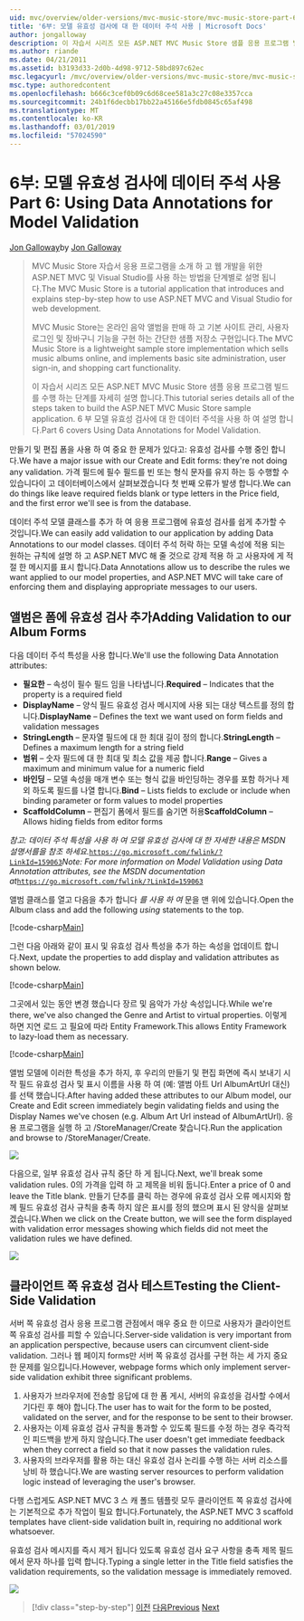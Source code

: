 ```yaml
---
uid: mvc/overview/older-versions/mvc-music-store/mvc-music-store-part-6
title: '6부: 모델 유효성 검사에 대 한 데이터 주석 사용 | Microsoft Docs'
author: jongalloway
description: 이 자습서 시리즈 모든 ASP.NET MVC Music Store 샘플 응용 프로그램 빌드를 수행 하는 단계를 자세히 설명 합니다. 6 부에서는 V 모델에 대 한 데이터 주석 사용을 설명 하는 중...
ms.author: riande
ms.date: 04/21/2011
ms.assetid: b3193d33-2d0b-4d98-9712-58bd897c62ec
msc.legacyurl: /mvc/overview/older-versions/mvc-music-store/mvc-music-store-part-6
msc.type: authoredcontent
ms.openlocfilehash: b666c3cef0b09c6d68cee581a3c27c08e3357cca
ms.sourcegitcommit: 24b1f6decbb17bb22a45166e5fdb0845c65af498
ms.translationtype: MT
ms.contentlocale: ko-KR
ms.lasthandoff: 03/01/2019
ms.locfileid: "57024590"
---
```

<a name="part-6-using-data-annotations-for-model-validation"></a><span data-ttu-id="37359-104">6부: 모델 유효성 검사에 데이터 주석 사용</span><span class="sxs-lookup"><span data-stu-id="37359-104">Part 6: Using Data Annotations for Model Validation</span></span>
====================
<span data-ttu-id="37359-105">[Jon Galloway](https://github.com/jongalloway)</span><span class="sxs-lookup"><span data-stu-id="37359-105">by [Jon Galloway](https://github.com/jongalloway)</span></span>

> <span data-ttu-id="37359-106">MVC Music Store 자습서 응용 프로그램을 소개 하 고 웹 개발을 위한 ASP.NET MVC 및 Visual Studio를 사용 하는 방법을 단계별로 설명 됩니다.</span><span class="sxs-lookup"><span data-stu-id="37359-106">The MVC Music Store is a tutorial application that introduces and explains step-by-step how to use ASP.NET MVC and Visual Studio for web development.</span></span>  
>   
> <span data-ttu-id="37359-107">MVC Music Store는 온라인 음악 앨범을 판매 하 고 기본 사이트 관리, 사용자 로그인 및 장바구니 기능을 구현 하는 간단한 샘플 저장소 구현입니다.</span><span class="sxs-lookup"><span data-stu-id="37359-107">The MVC Music Store is a lightweight sample store implementation which sells music albums online, and implements basic site administration, user sign-in, and shopping cart functionality.</span></span>  
>   
> <span data-ttu-id="37359-108">이 자습서 시리즈 모든 ASP.NET MVC Music Store 샘플 응용 프로그램 빌드를 수행 하는 단계를 자세히 설명 합니다.</span><span class="sxs-lookup"><span data-stu-id="37359-108">This tutorial series details all of the steps taken to build the ASP.NET MVC Music Store sample application.</span></span> <span data-ttu-id="37359-109">6 부 모델 유효성 검사에 대 한 데이터 주석을 사용 하 여 설명 합니다.</span><span class="sxs-lookup"><span data-stu-id="37359-109">Part 6 covers Using Data Annotations for Model Validation.</span></span>


<span data-ttu-id="37359-110">만들기 및 편집 폼을 사용 하 여 중요 한 문제가 있다고: 유효성 검사를 수행 중인 합니다.</span><span class="sxs-lookup"><span data-stu-id="37359-110">We have a major issue with our Create and Edit forms: they're not doing any validation.</span></span> <span data-ttu-id="37359-111">가격 필드에 필수 필드를 빈 또는 형식 문자를 유지 하는 등 수행할 수 있습니다이 고 데이터베이스에서 살펴보겠습니다 첫 번째 오류가 발생 합니다.</span><span class="sxs-lookup"><span data-stu-id="37359-111">We can do things like leave required fields blank or type letters in the Price field, and the first error we'll see is from the database.</span></span>

<span data-ttu-id="37359-112">데이터 주석 모델 클래스를 추가 하 여 응용 프로그램에 유효성 검사를 쉽게 추가할 수 것입니다.</span><span class="sxs-lookup"><span data-stu-id="37359-112">We can easily add validation to our application by adding Data Annotations to our model classes.</span></span> <span data-ttu-id="37359-113">데이터 주석 허락 하는 모델 속성에 적용 되는 원하는 규칙에 설명 하 고 ASP.NET MVC 해 줄 것으로 강제 적용 하 고 사용자에 게 적절 한 메시지를 표시 합니다.</span><span class="sxs-lookup"><span data-stu-id="37359-113">Data Annotations allow us to describe the rules we want applied to our model properties, and ASP.NET MVC will take care of enforcing them and displaying appropriate messages to our users.</span></span>

## <a name="adding-validation-to-our-album-forms"></a><span data-ttu-id="37359-114">앨범은 폼에 유효성 검사 추가</span><span class="sxs-lookup"><span data-stu-id="37359-114">Adding Validation to our Album Forms</span></span>

<span data-ttu-id="37359-115">다음 데이터 주석 특성을 사용 합니다.</span><span class="sxs-lookup"><span data-stu-id="37359-115">We'll use the following Data Annotation attributes:</span></span>

- <span data-ttu-id="37359-116">**필요한** – 속성이 필수 필드 임을 나타냅니다.</span><span class="sxs-lookup"><span data-stu-id="37359-116">**Required** – Indicates that the property is a required field</span></span>
- <span data-ttu-id="37359-117">**DisplayName** – 양식 필드 유효성 검사 메시지에 사용 되는 대상 텍스트를 정의 합니다.</span><span class="sxs-lookup"><span data-stu-id="37359-117">**DisplayName** – Defines the text we want used on form fields and validation messages</span></span>
- <span data-ttu-id="37359-118">**StringLength** – 문자열 필드에 대 한 최대 길이 정의 합니다.</span><span class="sxs-lookup"><span data-stu-id="37359-118">**StringLength** – Defines a maximum length for a string field</span></span>
- <span data-ttu-id="37359-119">**범위** – 숫자 필드에 대 한 최대 및 최소 값을 제공 합니다.</span><span class="sxs-lookup"><span data-stu-id="37359-119">**Range** – Gives a maximum and minimum value for a numeric field</span></span>
- <span data-ttu-id="37359-120">**바인딩** – 모델 속성을 매개 변수 또는 형식 값을 바인딩하는 경우를 포함 하거나 제외 하도록 필드를 나열 합니다.</span><span class="sxs-lookup"><span data-stu-id="37359-120">**Bind** – Lists fields to exclude or include when binding parameter or form values to model properties</span></span>
- <span data-ttu-id="37359-121">**ScaffoldColumn** – 편집기 폼에서 필드를 숨기면 허용</span><span class="sxs-lookup"><span data-stu-id="37359-121">**ScaffoldColumn** – Allows hiding fields from editor forms</span></span>

<span data-ttu-id="37359-122">*참고: 데이터 주석 특성을 사용 하 여 모델 유효성 검사에 대 한 자세한 내용은 MSDN 설명서를을 참조 하세요.*[`https://go.microsoft.com/fwlink/?LinkId=159063`](https://go.microsoft.com/fwlink/?LinkId=159063)</span><span class="sxs-lookup"><span data-stu-id="37359-122">*Note: For more information on Model Validation using Data Annotation attributes, see the MSDN documentation at*[`https://go.microsoft.com/fwlink/?LinkId=159063`](https://go.microsoft.com/fwlink/?LinkId=159063)</span></span>

<span data-ttu-id="37359-123">앨범 클래스를 열고 다음을 추가 합니다 *를 사용 하 여* 문을 맨 위에 있습니다.</span><span class="sxs-lookup"><span data-stu-id="37359-123">Open the Album class and add the following *using* statements to the top.</span></span>

[!code-csharp[Main](mvc-music-store-part-6/samples/sample1.cs)]

<span data-ttu-id="37359-124">그런 다음 아래와 같이 표시 및 유효성 검사 특성을 추가 하는 속성을 업데이트 합니다.</span><span class="sxs-lookup"><span data-stu-id="37359-124">Next, update the properties to add display and validation attributes as shown below.</span></span>

[!code-csharp[Main](mvc-music-store-part-6/samples/sample2.cs)]

<span data-ttu-id="37359-125">그곳에서 있는 동안 변경 했습니다 장르 및 음악가 가상 속성입니다.</span><span class="sxs-lookup"><span data-stu-id="37359-125">While we're there, we've also changed the Genre and Artist to virtual properties.</span></span> <span data-ttu-id="37359-126">이렇게 하면 지연 로드 고 필요에 따라 Entity Framework.</span><span class="sxs-lookup"><span data-stu-id="37359-126">This allows Entity Framework to lazy-load them as necessary.</span></span>

[!code-csharp[Main](mvc-music-store-part-6/samples/sample3.cs)]

<span data-ttu-id="37359-127">앨범 모델에 이러한 특성을 추가 하지, 후 우리의 만들기 및 편집 화면에 즉시 보내기 시작 필드 유효성 검사 및 표시 이름을 사용 하 여 (예: 앨범 아트 Url AlbumArtUrl 대신)를 선택 했습니다.</span><span class="sxs-lookup"><span data-stu-id="37359-127">After having added these attributes to our Album model, our Create and Edit screen immediately begin validating fields and using the Display Names we've chosen (e.g. Album Art Url instead of AlbumArtUrl).</span></span> <span data-ttu-id="37359-128">응용 프로그램을 실행 하 고 /StoreManager/Create 찾습니다.</span><span class="sxs-lookup"><span data-stu-id="37359-128">Run the application and browse to /StoreManager/Create.</span></span>

![](mvc-music-store-part-6/_static/image1.png)

<span data-ttu-id="37359-129">다음으로, 일부 유효성 검사 규칙 중단 하 게 됩니다.</span><span class="sxs-lookup"><span data-stu-id="37359-129">Next, we'll break some validation rules.</span></span> <span data-ttu-id="37359-130">0의 가격을 입력 하 고 제목을 비워 둡니다.</span><span class="sxs-lookup"><span data-stu-id="37359-130">Enter a price of 0 and leave the Title blank.</span></span> <span data-ttu-id="37359-131">만들기 단추를 클릭 하는 경우에 유효성 검사 오류 메시지와 함께 필드 유효성 검사 규칙을 충족 하지 않은 표시를 정의 했으며 표시 된 양식을 살펴보겠습니다.</span><span class="sxs-lookup"><span data-stu-id="37359-131">When we click on the Create button, we will see the form displayed with validation error messages showing which fields did not meet the validation rules we have defined.</span></span>

![](mvc-music-store-part-6/_static/image2.png)

## <a name="testing-the-client-side-validation"></a><span data-ttu-id="37359-132">클라이언트 쪽 유효성 검사 테스트</span><span class="sxs-lookup"><span data-stu-id="37359-132">Testing the Client-Side Validation</span></span>

<span data-ttu-id="37359-133">서버 쪽 유효성 검사 응용 프로그램 관점에서 매우 중요 한 이므로 사용자가 클라이언트 쪽 유효성 검사를 피할 수 있습니다.</span><span class="sxs-lookup"><span data-stu-id="37359-133">Server-side validation is very important from an application perspective, because users can circumvent client-side validation.</span></span> <span data-ttu-id="37359-134">그러나 웹 페이지 forms만 서버 쪽 유효성 검사를 구현 하는 세 가지 중요 한 문제를 일으킵니다.</span><span class="sxs-lookup"><span data-stu-id="37359-134">However, webpage forms which only implement server-side validation exhibit three significant problems.</span></span>

1. <span data-ttu-id="37359-135">사용자가 브라우저에 전송할 응답에 대 한 폼 게시, 서버의 유효성을 검사할 수에서 기다린 후 해야 합니다.</span><span class="sxs-lookup"><span data-stu-id="37359-135">The user has to wait for the form to be posted, validated on the server, and for the response to be sent to their browser.</span></span>
2. <span data-ttu-id="37359-136">사용자는 이제 유효성 검사 규칙을 통과할 수 있도록 필드를 수정 하는 경우 즉각적인 피드백을 받게 하지 않습니다.</span><span class="sxs-lookup"><span data-stu-id="37359-136">The user doesn't get immediate feedback when they correct a field so that it now passes the validation rules.</span></span>
3. <span data-ttu-id="37359-137">사용자의 브라우저를 활용 하는 대신 유효성 검사 논리를 수행 하는 서버 리소스를 낭비 하 했습니다.</span><span class="sxs-lookup"><span data-stu-id="37359-137">We are wasting server resources to perform validation logic instead of leveraging the user's browser.</span></span>

<span data-ttu-id="37359-138">다행 스럽게도 ASP.NET MVC 3 스 캐 폴드 템플릿 모두 클라이언트 쪽 유효성 검사에는 기본적으로 추가 작업이 필요 합니다.</span><span class="sxs-lookup"><span data-stu-id="37359-138">Fortunately, the ASP.NET MVC 3 scaffold templates have client-side validation built in, requiring no additional work whatsoever.</span></span>

<span data-ttu-id="37359-139">유효성 검사 메시지를 즉시 제거 됩니다 있도록 유효성 검사 요구 사항을 충족 제목 필드에서 문자 하나를 입력 합니다.</span><span class="sxs-lookup"><span data-stu-id="37359-139">Typing a single letter in the Title field satisfies the validation requirements, so the validation message is immediately removed.</span></span>

![](mvc-music-store-part-6/_static/image3.png)


> [!div class="step-by-step"]
> <span data-ttu-id="37359-140">[이전](mvc-music-store-part-5.md)
> [다음](mvc-music-store-part-7.md)</span><span class="sxs-lookup"><span data-stu-id="37359-140">[Previous](mvc-music-store-part-5.md)
[Next](mvc-music-store-part-7.md)</span></span>
